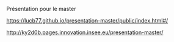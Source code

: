 Présentation pour le master

https://lucb77.github.io/presentation-master/public/index.html#/

http://ky2d0b.pages.innovation.insee.eu/presentation-master/
